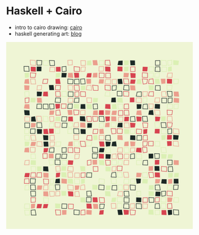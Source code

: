 # Haskell + Cairo

- intro to cairo drawing: [cairo](https://cairographics.org/)
- haskell generating art: [blog](https://www.kovach.me/posts/2018-03-07-generating-art.html)

![latest.png](images/latest.png)
